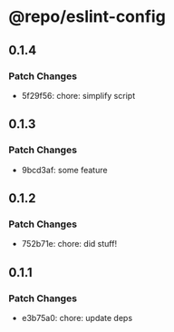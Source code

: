 # @repo/eslint-config

## 0.1.4

### Patch Changes

- 5f29f56: chore: simplify script

## 0.1.3

### Patch Changes

- 9bcd3af: some feature

## 0.1.2

### Patch Changes

- 752b71e: chore: did stuff!

## 0.1.1

### Patch Changes

- e3b75a0: chore: update deps
